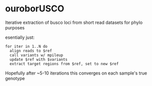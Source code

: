 # ouroborUSCO
Iterative extraction of busco loci from short read datasets for phylo purposes


esentially just:

```
for iter in 1..N do
  align reads to $ref
  call variants w/ mpileup
  update $ref with $variants
  extract target regions from $ref, set to new $ref 
```

Hopefully after ~5-10 iterations this converges on each sample's true genotype
